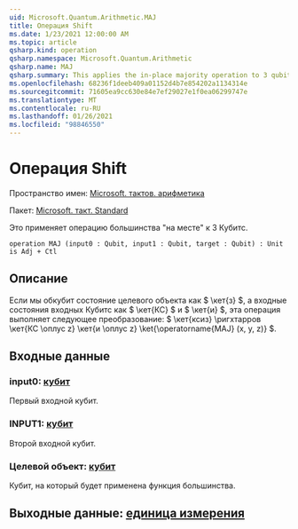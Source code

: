 ```yaml
---
uid: Microsoft.Quantum.Arithmetic.MAJ
title: Операция Shift
ms.date: 1/23/2021 12:00:00 AM
ms.topic: article
qsharp.kind: operation
qsharp.namespace: Microsoft.Quantum.Arithmetic
qsharp.name: MAJ
qsharp.summary: This applies the in-place majority operation to 3 qubits.
ms.openlocfilehash: 68236f1deeb409a01152d4b7e854202a1134314e
ms.sourcegitcommit: 71605ea9cc630e84e7ef29027e1f0ea06299747e
ms.translationtype: MT
ms.contentlocale: ru-RU
ms.lasthandoff: 01/26/2021
ms.locfileid: "98846550"
---
```

# <a name="maj-operation"></a>Операция Shift

Пространство имен: [Microsoft. тактов. арифметика](xref:Microsoft.Quantum.Arithmetic)

Пакет: [Microsoft. такт. Standard](https://nuget.org/packages/Microsoft.Quantum.Standard)


Это применяет операцию большинства "на месте" к 3 Кубитс.

```qsharp
operation MAJ (input0 : Qubit, input1 : Qubit, target : Qubit) : Unit is Adj + Ctl
```


## <a name="description"></a>Описание

Если мы обкубит состояние целевого объекта как $ \кет{з} $, а входные состояния входных Кубитс как $ \кет{КС} $ и $ \кет{и} $, эта операция выполняет следующее преобразование: $ \кет{ксиз} \ригхтарров \кет{КС \оплус z} \кет{и \оплус z} \ket{\operatorname{MAJ} (x, y, z)} $.

## <a name="input"></a>Входные данные

### <a name="input0--qubit"></a>input0: [кубит](xref:microsoft.quantum.lang-ref.qubit)

Первый входной кубит.


### <a name="input1--qubit"></a>INPUT1: [кубит](xref:microsoft.quantum.lang-ref.qubit)

Второй входной кубит.


### <a name="target--qubit"></a>Целевой объект: [кубит](xref:microsoft.quantum.lang-ref.qubit)

Кубит, на который будет применена функция большинства.



## <a name="output--unit"></a>Выходные данные: [единица измерения](xref:microsoft.quantum.lang-ref.unit)

